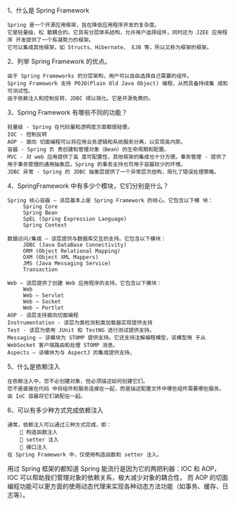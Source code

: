 1、什么是 Spring Framework
    
    Spring 是一个开源应用框架，旨在降低应用程序开发的复杂度。
    它是轻量级、松 散耦合的。它具有分层体系结构，允许用户选择组件，同时还为 J2EE 应用程序 开发提供了一个有凝聚力的框架。
    它可以集成其他框架，如 Structs、Hibernate、 EJB 等，所以又称为框架的框架。

2、列举 Spring Framework 的优点。
    
    由于 Spring Frameworks 的分层架构，用户可以自由选择自己需要的组件。 
    Spring Framework 支持 POJO(Plain Old Java Object) 编程，从而具备持续集 成和可测试性。
    由于依赖注入和控制反转，JDBC 得以简化。它是开源免费的。

3、Spring Framework 有哪些不同的功能？
    
    轻量级 - Spring 在代码量和透明度方面都很轻便。
    IOC - 控制反转 
    AOP - 面向 切面编程可以将应用业务逻辑和系统服务分离，以实现高内聚。
    容器 - Spring 负 责创建和管理对象（Bean）的生命周期和配置。
    MVC - 对 web 应用提供了高 度可配置性，其他框架的集成也十分方便。事务管理 - 提供了用于事务管理的通用抽象层。Spring 的事务支持也可用于容器较少的环境。
    JDBC 异常 - Spring 的 JDBC 抽象层提供了一个异常层次结构，简化了错误处理策略。

4、SpringFramework 中有多少个模块，它们分别是什么？
    
    Spring 核心容器 – 该层基本上是 Spring Framework 的核心。它包含以下模 块：
         Spring Core 
         Spring Bean 
         SpEL (Spring Expression Language) 
         Spring Context

    数据访问/集成 – 该层提供与数据库交互的支持。它包含以下模块：
         JDBC (Java DataBase Connectivity) 
         ORM (Object Relational Mapping) 
         OXM (Object XML Mappers)
         JMS (Java Messaging Service) 
         Transaction
    
    Web – 该层提供了创建 Web 应用程序的支持。它包含以下模块：
         Web 
         Web – Servlet 
         Web – Socket 
         Web – Portlet
    AOP - 该层支持面向切面编程
    Instrumentation - 该层为类检测和类加载器实现提供支持
    Test - 该层为使用 JUnit 和 TestNG 进行测试提供支持。
    Messaging – 该模块为 STOMP 提供支持。它还支持注解编程模型，该模型用 于从 WebSocket 客户端路由和处理 STOMP 消息。
    Aspects – 该模块为与 AspectJ 的集成提供支持。


5、什么是依赖注入

    在依赖注入中，您不必创建对象，但必须描述如何创建它们。
    您不是直接在代码 中将组件和服务连接在一起，而是描述配置文件中哪些组件需要哪些服务。
    由 IoC 容器将它们装配在一起。

6、可以有多少种方式完成依赖注入
    
    通常，依赖注入可以通过三种方式完成，即：
         构造函数注入 
         setter 注入 
         接口注入
    在 Spring Framework 中，仅使用构造函数和 setter 注入。


用过 Spring 框架的都知道 Spring 能流行是因为它的两把利器：IOC 和 AOP，
IOC 可以帮助我们管理对象的依赖关系，极大减少对象的耦合性，
而 AOP 的切面编程功能可以更方面的使用动态代理来实现各种动态方法功能（如事务、缓存、日志等）。